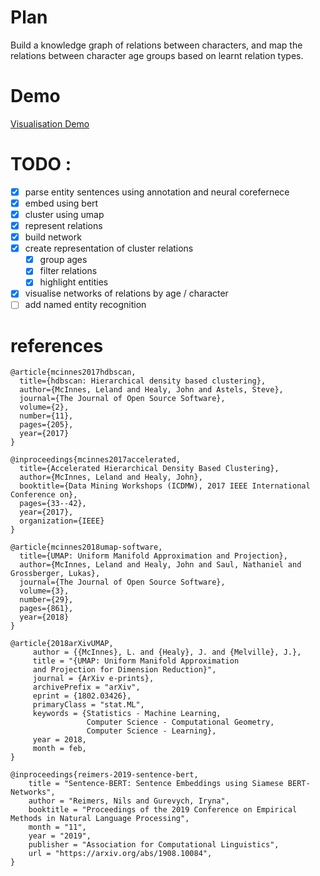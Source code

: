 # Plan 

Build a knowledge graph of relations between characters, and map the relations between character age groups based on learnt relation types. 

# Demo

[Visualisation Demo](https://pottergraph.herokuapp.com/)

# TODO :

- [x] parse entity sentences using annotation and neural corefernece
- [x] embed using bert 
- [x] cluster using umap
- [x] represent relations
- [x] build network
- [x] create representation of cluster relations
    - [x] group ages
    - [x] filter relations
    - [x] highlight entities
- [x] visualise networks of relations by age / character  
- [ ] add named entity recognition

<!-- # Questions for Lindsey

have you down any pos / coref work before?

do you have other entities or just characters

have you annotated any other books in harry potter series? -->


# references

```
@article{mcinnes2017hdbscan,
  title={hdbscan: Hierarchical density based clustering},
  author={McInnes, Leland and Healy, John and Astels, Steve},
  journal={The Journal of Open Source Software},
  volume={2},
  number={11},
  pages={205},
  year={2017}
}

@inproceedings{mcinnes2017accelerated,
  title={Accelerated Hierarchical Density Based Clustering},
  author={McInnes, Leland and Healy, John},
  booktitle={Data Mining Workshops (ICDMW), 2017 IEEE International Conference on},
  pages={33--42},
  year={2017},
  organization={IEEE}
}

@article{mcinnes2018umap-software,
  title={UMAP: Uniform Manifold Approximation and Projection},
  author={McInnes, Leland and Healy, John and Saul, Nathaniel and Grossberger, Lukas},
  journal={The Journal of Open Source Software},
  volume={3},
  number={29},
  pages={861},
  year={2018}
}

@article{2018arXivUMAP,
     author = {{McInnes}, L. and {Healy}, J. and {Melville}, J.},
     title = "{UMAP: Uniform Manifold Approximation
     and Projection for Dimension Reduction}",
     journal = {ArXiv e-prints},
     archivePrefix = "arXiv",
     eprint = {1802.03426},
     primaryClass = "stat.ML",
     keywords = {Statistics - Machine Learning,
                 Computer Science - Computational Geometry,
                 Computer Science - Learning},
     year = 2018,
     month = feb,
}

@inproceedings{reimers-2019-sentence-bert,
    title = "Sentence-BERT: Sentence Embeddings using Siamese BERT-Networks",
    author = "Reimers, Nils and Gurevych, Iryna",
    booktitle = "Proceedings of the 2019 Conference on Empirical Methods in Natural Language Processing",
    month = "11",
    year = "2019",
    publisher = "Association for Computational Linguistics",
    url = "https://arxiv.org/abs/1908.10084",
}
```